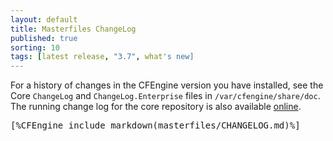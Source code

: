 ```yaml
---
layout: default
title: Masterfiles ChangeLog
published: true
sorting: 10
tags: [latest release, "3.7", what's new]
---
```


For a history of changes in the CFEngine version you have installed, see the
Core `ChangeLog` and `ChangeLog.Enterprise` files in `/var/cfengine/share/doc`.
The running change log for the core repository is also available
[online](https://github.com/cfengine/core/blob/master/ChangeLog).

<pre>
[%CFEngine_include_markdown(masterfiles/CHANGELOG.md)%]
</pre>

